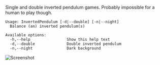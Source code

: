 Single and double inverted pendulum games. Probably impossible for a human to play though.

```
Usage: InvertedPendulum [-d|--double] [-n|--night]
  Balance (an) inverted pendulum(s)

Available options:
  -h,--help                Show this help text
  -d,--double              Double inverted pendulum
  -n,--night               Dark background
```
![Screenshot](https://raw.github.com/jrraymond/pendulum/master/penulums.png)
